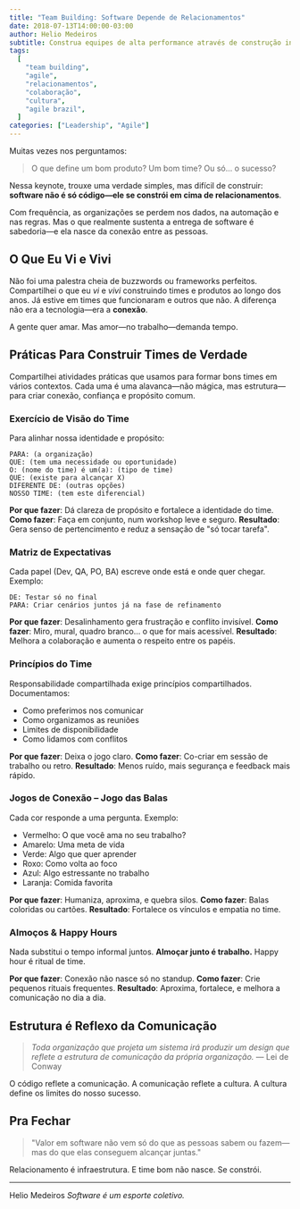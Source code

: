 ```yaml
---
title: "Team Building: Software Depende de Relacionamentos"
date: 2018-07-13T14:00:00-03:00
author: Helio Medeiros
subtitle: Construa equipes de alta performance através de construção intencional de relacionamentos—atividades práticas para visão de equipe, alinhamento de expectativas e conexão que transformam colaboração e confiança
tags:
  [
    "team building",
    "agile",
    "relacionamentos",
    "colaboração",
    "cultura",
    "agile brazil",
  ]
categories: ["Leadership", "Agile"]
---
```


Muitas vezes nos perguntamos:

> O que define um bom produto?
> Um bom time?
> Ou só... o sucesso?

Nessa keynote, trouxe uma verdade simples, mas difícil de construir: **software não é só código—ele se constrói em cima de relacionamentos**.

Com frequência, as organizações se perdem nos dados, na automação e nas regras. Mas o que realmente sustenta a entrega de software é sabedoria—e ela nasce da conexão entre as pessoas.

## O Que Eu Vi e Vivi

Não foi uma palestra cheia de buzzwords ou frameworks perfeitos. Compartilhei o que eu _vi_ e _vivi_ construindo times e produtos ao longo dos anos. Já estive em times que funcionaram e outros que não. A diferença não era a tecnologia—era a **conexão**.

A gente quer amar. Mas amor—no trabalho—demanda tempo.

## Práticas Para Construir Times de Verdade

Compartilhei atividades práticas que usamos para formar bons times em vários contextos. Cada uma é uma alavanca—não mágica, mas estrutura—para criar conexão, confiança e propósito comum.

### Exercício de Visão do Time

Para alinhar nossa identidade e propósito:

```
PARA: (a organização)
QUE: (tem uma necessidade ou oportunidade)
O: (nome do time) é um(a): (tipo de time)
QUE: (existe para alcançar X)
DIFERENTE DE: (outras opções)
NOSSO TIME: (tem este diferencial)
```

**Por que fazer**: Dá clareza de propósito e fortalece a identidade do time.
**Como fazer**: Faça em conjunto, num workshop leve e seguro.
**Resultado**: Gera senso de pertencimento e reduz a sensação de "só tocar tarefa".

### Matriz de Expectativas

Cada papel (Dev, QA, PO, BA) escreve onde está e onde quer chegar. Exemplo:

```
DE: Testar só no final
PARA: Criar cenários juntos já na fase de refinamento
```

**Por que fazer**: Desalinhamento gera frustração e conflito invisível.
**Como fazer**: Miro, mural, quadro branco... o que for mais acessível.
**Resultado**: Melhora a colaboração e aumenta o respeito entre os papéis.

### Princípios do Time

Responsabilidade compartilhada exige princípios compartilhados. Documentamos:

- Como preferimos nos comunicar
- Como organizamos as reuniões
- Limites de disponibilidade
- Como lidamos com conflitos

**Por que fazer**: Deixa o jogo claro.
**Como fazer**: Co-criar em sessão de trabalho ou retro.
**Resultado**: Menos ruído, mais segurança e feedback mais rápido.

### Jogos de Conexão – Jogo das Balas

Cada cor responde a uma pergunta. Exemplo:

- Vermelho: O que você ama no seu trabalho?
- Amarelo: Uma meta de vida
- Verde: Algo que quer aprender
- Roxo: Como volta ao foco
- Azul: Algo estressante no trabalho
- Laranja: Comida favorita

**Por que fazer**: Humaniza, aproxima, e quebra silos.
**Como fazer**: Balas coloridas ou cartões.
**Resultado**: Fortalece os vínculos e empatia no time.

### Almoços & Happy Hours

Nada substitui o tempo informal juntos.
**Almoçar junto é trabalho.** Happy hour é ritual de time.

**Por que fazer**: Conexão não nasce só no standup.
**Como fazer**: Crie pequenos rituais frequentes.
**Resultado**: Aproxima, fortalece, e melhora a comunicação no dia a dia.

## Estrutura é Reflexo da Comunicação

> _Toda organização que projeta um sistema irá produzir um design que reflete a estrutura de comunicação da própria organização._ — Lei de Conway

O código reflete a comunicação. A comunicação reflete a cultura. A cultura define os limites do nosso sucesso.

## Pra Fechar

> "Valor em software não vem só do que as pessoas sabem ou fazem—mas do que elas conseguem alcançar juntas."

Relacionamento é infraestrutura.
E time bom não nasce. Se constrói.

---

Helio Medeiros
_Software é um esporte coletivo._
